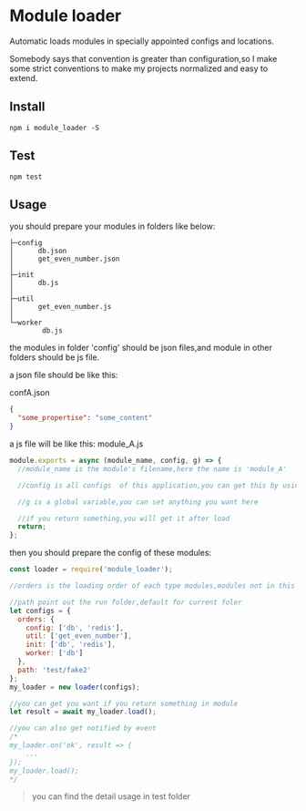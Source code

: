 # Module loader

Automatic loads modules in specially appointed configs and locations.

Somebody says that convention is greater than configuration,so I make some strict conventions to make my projects normalized and easy to extend.

## Install

```
npm i module_loader -S
```

## Test

```
npm test
```

## Usage

you should prepare your modules in folders like below:

```
├─config
│      db.json
│      get_even_number.json
│
├─init
│      db.js
│
├─util
│      get_even_number.js
│
└─worker
        db.js
```

the modules in folder 'config' should be json files,and module in other folders should be js file.

a json file should be like this:

confA.json

```json
{
  "some_propertise": "some_content"
}
```

a js file will be like this:
module_A.js

```javascript
module.exports = async (module_name, config, g) => {
  //module_name is the module's filename,here the name is 'module_A'

  //config is all configs  of this application,you can get this by using config['some_propertise'],this will return 'some_content'

  //g is a global variable,you can set anything you want here

  //if you return something,you will get it after load
  return;
};
```

then you should prepare the config of these modules:

```javascript
const loader = require('module_loader');

//orders is the loading order of each type modules,modules not in this array won't load

//path point out the run folder,default for current foler
let configs = {
  orders: {
    config: ['db', 'redis'],
    util: ['get_even_number'],
    init: ['db', 'redis'],
    worker: ['db']
  },
  path: 'test/fake2'
};
my_loader = new loader(configs);

//you can get you want if you return something in module
let result = await my_loader.load();

//you can also get notified by event
/*
my_loader.on('ok', result => {
    ...
});
my_loader.load();
*/
```

> you can find the detail usage in test folder
